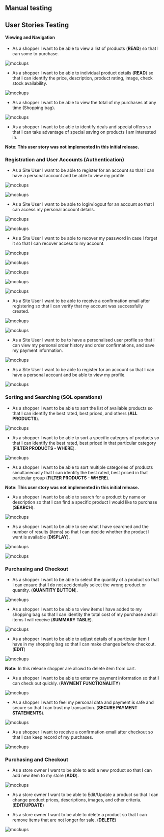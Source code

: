 ## Manual testing

## User Stories Testing

#### Viewing and Navigation

- As a shopper I want to be able to view a list of products (**READ**) so that I can some to purchase.

![mockups](images/list.png)

- As a shopper I want to be able to individual product details (**READ**) so that I can identify the price, description, product rating, image, check stock availability.



![mockups](images/details.png)

- As a shopper I want to be able to view the total of my purchases at any time (Shopping bag).

![mockups](images/cart.png)

- As a shopper I want to be able to identify deals and special offers so that I can take advantage of special saving on products I am interested in.

**Note: This user story was not implemented in this initial release.**

### Registration and User Accounts (Authentication)

- As a Site User I want to be able to register for an account so that I can have a personal account and be able to view my profile.

![mockups](images/signup.png)

![mockups](images/verification.png)




- As a Site User I want to be able to login/logout for an account so that I can access my personal account details.

![mockups](images/signin.png)

![mockups](images/logout.png)


- As a Site User I want to be able to recover my password in case I forget it so that I can recover access to my account.

![mockups](images/reset.png)

![mockups](images/reset_confirm.png)

![mockups](images/reset_email.png)

![mockups](images/change.png)

![mockups](images/reset_success.png)



- As a Site User I want to be able to receive a confirmation email after registering so that I can verify that my account was successfully created.

![mockups](images/email.png)

![mockups](images/confirm.png)

- As a Site User I want to be to have a personalised user profile so that I can view my personal order history and order confirmations, and save my payment information.

![mockups](images/profile.png)

- As a Site User I want to be able to register for an account so that I can have a personal account and be able to view my profile.

![mockups](images/signin.png)


### Sorting and Searching (SQL operations)

- As a shopper I want to be able to sort the list of available products so that I can identify the best rated, best priced, and others (**ALL PRODUCTS**).

![mockups](images/all.png)

- As a shopper I want to be able to sort a specific category of products so that I can identify the best rated, best priced in that particular category (**FILTER PRODUCTS - WHERE**).

![mockups](images/sort.png)

- As a shopper I want to be able to sort multiple categories of products simultaneously that I can identify the best rated, best priced in that particular group (**FILTER PRODUCTS - WHERE**).

**Note: This user story was not implemented in this initial release.**


- As a shopper I want to be able to search for a product by name or description so that I can find  a specific product I would like to purchase (**SEARCH**).


![mockups](images/search.png)


- As a shopper I want to be able to see what I have searched and the number of results (items) so that I can decide whether the product I want is available (**DISPLAY**).

![mockups](images/search2.png)

![mockups](images/result.png)


### Purchasing and Checkout

- As a shopper I want to be able to select the quantity of a product so that I can ensure that I do not accidentally select the wrong product or quantity. (**QUANTITY BUTTON**).

![mockups](images/quantity3.png)


- As a shopper I want to be able to view items I have added to my shopping bag so that I can identity the total cost of my purchase and all items I will receive (**SUMMARY TABLE**).

![mockups](images/quantity_button.png)


- As a shopper I want to be able to adjust details of a particular item I have in my shopping bag so that I can make changes before checkout. (**EDIT**)

![mockups](images/secure.png)


**Note:** In this release shopper are allowd to delete item from cart. 

- As a shopper I want to be able to enter my payment information so that I can check out quickly. (**PAYMENT FUNCTIONALITY**)

![mockups](images/summary3.png)


- As a shopper I want to feel my personal data and payment is safe and secure so that I can trust my transaction. (**SECURE PAYMENT STATEMENTS**).


![mockups](images/secure2.png)

- As a shopper I want to receive a confirmation email after checkout so that I can keep record of my purchases.

![mockups](images/confirmation_email.png)


### Purchasing and Checkout

- As a store owner I want to be able to add a new product so that I can add new item to my store (**ADD**).

![mockups](images/admin1.png)

- As a store owner I want to be able to Edit/Update a product so that I can change product prices, descriptions, images, and other criteria. (**EDIT/UPDATE**)

- As a store owner I want to be able to delete a product so that I can remove items that are not longer for sale. (**DELETE**) 

![mockups](images/admin2.png)

